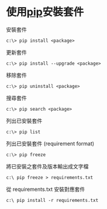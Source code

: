 # 使用[pip](https://pip.pypa.io/en/stable/)安裝套件

安裝套件

    c:\> pip install <package>

更新套件

    c:\> pip install --upgrade <package>

移除套件

    c:\> pip uninstall <package>

搜尋套件

    c:\> pip search <package>

列出已安裝套件

    c:\> pip list

列出已安裝套件 (requirement format)

    c:\> pip freeze

將已安裝之套件及版本輸出成文字檔

    c:\ pip freeze > requirements.txt

從 requirements.txt 安裝對應套件

    c:\ pip install -r requirements.txt


